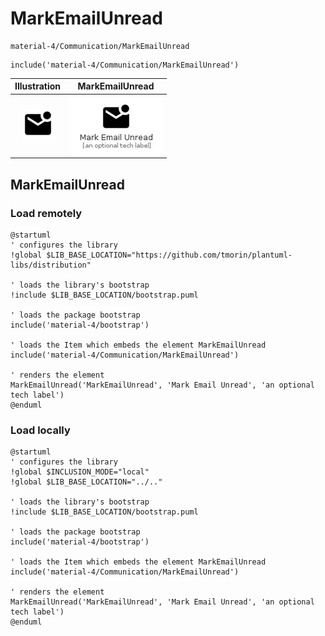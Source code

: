 # MarkEmailUnread


```text
material-4/Communication/MarkEmailUnread
```

```text
include('material-4/Communication/MarkEmailUnread')
```



| Illustration | MarkEmailUnread |
| :---: | :---: |
| ![illustration for Illustration](../../material-4/Communication/MarkEmailUnread.png) | ![illustration for MarkEmailUnread](../../material-4/Communication/MarkEmailUnread.Local.png) |




## MarkEmailUnread

### Load remotely
```plantuml
@startuml
' configures the library
!global $LIB_BASE_LOCATION="https://github.com/tmorin/plantuml-libs/distribution"

' loads the library's bootstrap
!include $LIB_BASE_LOCATION/bootstrap.puml

' loads the package bootstrap
include('material-4/bootstrap')

' loads the Item which embeds the element MarkEmailUnread
include('material-4/Communication/MarkEmailUnread')

' renders the element
MarkEmailUnread('MarkEmailUnread', 'Mark Email Unread', 'an optional tech label')
@enduml
```

### Load locally
```plantuml
@startuml
' configures the library
!global $INCLUSION_MODE="local"
!global $LIB_BASE_LOCATION="../.."

' loads the library's bootstrap
!include $LIB_BASE_LOCATION/bootstrap.puml

' loads the package bootstrap
include('material-4/bootstrap')

' loads the Item which embeds the element MarkEmailUnread
include('material-4/Communication/MarkEmailUnread')

' renders the element
MarkEmailUnread('MarkEmailUnread', 'Mark Email Unread', 'an optional tech label')
@enduml
```

